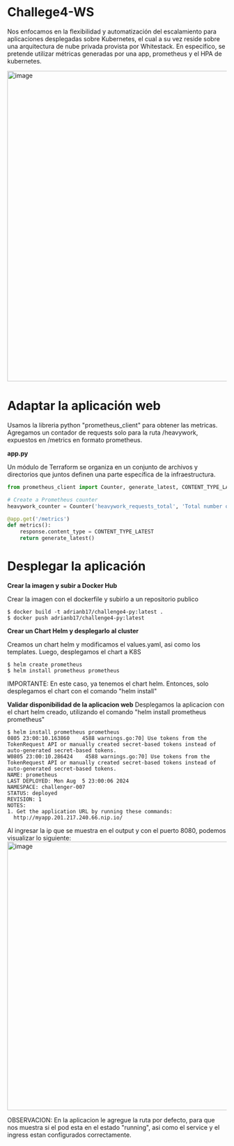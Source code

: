 # Challege4-WS

Nos enfocamos en la flexibilidad y automatización del escalamiento para aplicaciones desplegadas sobre Kubernetes, el cual a su vez reside sobre una arquitectura de nube privada provista por Whitestack. En específico, se pretende utilizar métricas generadas por una app, prometheus y el HPA de kubernetes.

<img width="712" alt="image" src="https://github.com/user-attachments/assets/442bc6eb-1ed8-43e9-a3e1-874b74c2d5ac">

# Adaptar la aplicación web

Usamos la libreria python "prometheus_client" para obtener las metricas. Agregamos un contador de requests solo para la ruta /heavywork, expuestos en
/metrics en formato prometheus.

__app.py__

Un módulo de Terraform se organiza en un conjunto de archivos y directorios que juntos definen una parte específica de la infraestructura.

```python
from prometheus_client import Counter, generate_latest, CONTENT_TYPE_LATEST  #Agregamos el modulo

# Create a Prometheus counter
heavywork_counter = Counter('heavywork_requests_total', 'Total number of heavywork requests')    #Agregamos el contador para la ruta /heavyworks

@app.get('/metrics') 
def metrics():
    response.content_type = CONTENT_TYPE_LATEST
    return generate_latest()
```

# Desplegar la aplicación


__Crear la imagen y subir a Docker Hub__

Crear la imagen con el dockerfile y subirlo a un repositorio publico
```shell
$ docker build -t adrianb17/challenge4-py:latest .
$ docker push adrianb17/challenge4-py:latest
```

__Crear un Chart Helm y desplegarlo al cluster__

Creamos un chart helm y modificamos el values.yaml, asi como los templates. Luego, desplegamos el chart a K8S
```shell
$ helm create prometheus
$ helm install prometheus prometheus
```
IMPORTANTE: En este caso, ya tenemos  el chart helm. Entonces, solo desplegamos el chart con el comando "helm install"

__Validar disponibilidad de la aplicacion web__
Desplegamos la aplicacion con el chart helm creado, utilizando el comando "helm install prometheus prometheus"
```shell
$ helm install prometheus prometheus
0805 23:00:10.163860    4588 warnings.go:70] Use tokens from the TokenRequest API or manually created secret-based tokens instead of auto-generated secret-based tokens.
W0805 23:00:10.286424    4588 warnings.go:70] Use tokens from the TokenRequest API or manually created secret-based tokens instead of auto-generated secret-based tokens.
NAME: prometheus
LAST DEPLOYED: Mon Aug  5 23:00:06 2024
NAMESPACE: challenger-007
STATUS: deployed
REVISION: 1
NOTES:
1. Get the application URL by running these commands:
  http://myapp.201.217.240.66.nip.io/
```
Al ingresar la ip que se muestra en el output y con el puerto 8080, podemos visualizar lo siguiente:
<img width="616" alt="image" src="https://github.com/user-attachments/assets/10d3b7b1-f783-4c7f-b4bf-1065611d91c9">

OBSERVACION: En la aplicacion le agregue la ruta por defecto, para que nos muestra si el pod esta en el estado "running", asi como el service y el ingress estan configurados correctamente.


